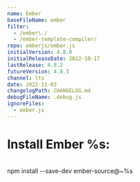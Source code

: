 ```yaml
---
name: Ember
baseFileName: ember
filter:
  - /ember\./
  - /ember-template-compiler/
repo: emberjs/ember.js
initialVersion: 4.8.0
initialReleaseDate: 2022-10-17
lastRelease: 4.8.2
futureVersion: 4.8.3
channel: lts
date: 2022-11-03
changelogPath: CHANGELOG.md
debugFileName: .debug.js
ignoreFiles:
  - ember.js
---
```

# Install Ember %s:
<br>
npm install --save-dev ember-source@~%s
